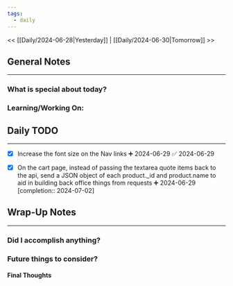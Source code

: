 ```yaml
---
tags:
  - daily
---
```

<< [[Daily/2024-06-28|Yesterday]] |  [[Daily/2024-06-30|Tomorrow]] >>

## General Notes
---
### What is special about today?


### Learning/Working On:



## Daily TODO
---
- [x] Increase the font size on the Nav links ➕ 2024-06-29 ✅ 2024-06-29
- [x] On the cart page, instead of passing the textarea quote items back to the api, send a JSON object of each product._id and product.name to aid in building back office things from requests ➕ 2024-06-29  [completion:: 2024-07-02]


## Wrap-Up Notes
---
### Did I accomplish anything?
### Future things to consider?
#### Final Thoughts

